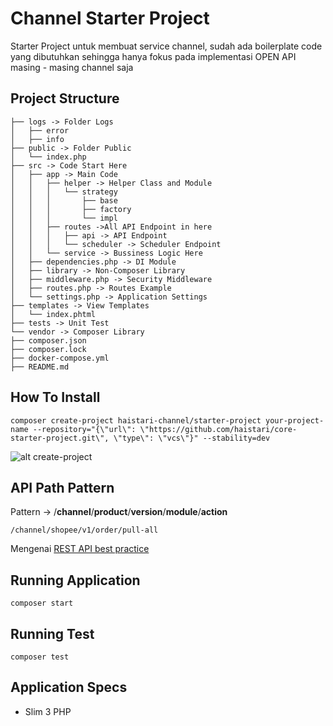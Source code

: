 # Channel Starter Project

Starter Project untuk membuat service channel, sudah ada boilerplate code yang dibutuhkan sehingga hanya fokus pada implementasi OPEN API masing - masing channel saja


## Project Structure
```
├── logs -> Folder Logs
│   ├── error
│   ├── info
├── public -> Folder Public
│   └── index.php
├── src -> Code Start Here
│   ├── app -> Main Code
│   │   ├── helper -> Helper Class and Module
│   │   │   └── strategy
│   │   │       ├── base
│   │   │       ├── factory
│   │   │       └── impl
│   │   ├── routes ->All API Endpoint in here
│   │   │   ├── api -> API Endpoint
│   │   │   └── scheduler -> Scheduler Endpoint
│   │   └── service -> Bussiness Logic Here
│   ├── dependencies.php -> DI Module
│   ├── library -> Non-Composer Library
│   ├── middleware.php -> Security Middleware
│   ├── routes.php -> Routes Example
│   └── settings.php -> Application Settings
├── templates -> View Templates
│   └── index.phtml
├── tests -> Unit Test
└── vendor -> Composer Library
├── composer.json
├── composer.lock
├── docker-compose.yml
├── README.md

```

## How To Install


`composer create-project haistari-channel/starter-project your-project-name --repository="{\"url\": \"https://github.com/haistari/core-starter-project.git\", \"type\": \"vcs\"}" --stability=dev`


![alt create-project](https://github.com/haistari/channel-starter-project/blob/master/create-project.png)


## API Path Pattern

Pattern -> /**channel**/**product**/**version**/**module**/**action**

`/channel/shopee/v1/order/pull-all`

Mengenai [REST API best practice](https://florimond.dev/en/posts/2018/08/restful-api-design-13-best-practices-to-make-your-users-happy/)

## Running Application
`composer start`

## Running Test
`composer test`

## Application Specs
- Slim 3 PHP
